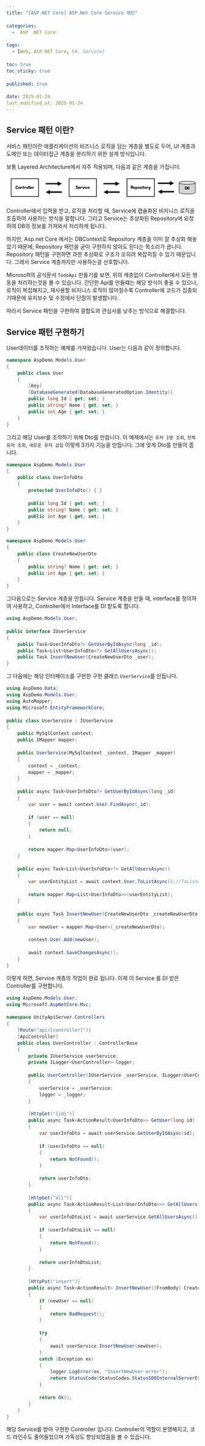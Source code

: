 ```yaml
---
title: "[ASP.NET Core] ASP.Net Core Service 패턴"

categories:
  -  ASP .NET Core
  
tags:
  - [Web, ASP.NET Core, C#, Service]

toc: true
toc_sticky: true

published: true

date: 2025-01-24
last_modified_at: 2025-01-24
---
```


## Service 패턴 이란?

서비스 패턴이란 애플리케이션의 비즈니스 로직을 담는 계층을 별도로 두어, UI 계층과 도메인 또는 데이터접근 계층을 분리하기 위한 설계 방식입니다.

보통 Layered Architecture에서 자주 적용되며, 다음과 같은 계층을 가집니다.

![](/images/Pasted%20image%2020250124153730.png)

Controller에서 입력을 받고, 로직을 처리할 때, Service에 캡슐화된 비지니스 로직을 호출하여 사용하는 방식을 말합니다. 그리고 Service는 추상화된 Repository에 요청하여 DB의 정보를 가져와서 처리하게 됩니다.

하지만, Asp.net Core 에서는 DBContext로 Repository 계층을 이미 잘 추상화 해놓았기 때문에, Repository 패턴을 굳이 구현하지 않아도 된다는 목소리가 큽니다. Repository 패턴을 구현하면 과한 추상화로 구조가 오히려 복잡히질 수 있기 때문입니다. 그래서 Service 계층까지만 사용하는걸 선호합니다.

Microsoft의 공식문서 `TodoApi` 만들기를 보면, 위의 계층없이 Controller에서 모든 행동을 처리하는것을 볼 수 있습니다. 간단한 Api를 만들떄는 해당 방식이 좋을 수 있으나, 로직이 복잡해지고, 재사용할 비지니스 로직이 많아질수록 Controller에 코드가 집중되기때문에 유지보수 및 수정에서 단점이 발생합니다.

따라서 Service 패턴을 구현하여 결합도와 관심사를 낮추는 방식으로 해결합니다.


## Service 패턴 구현하기

User데이터를 조작하는 예제를 가져왔습니다. User는 다음과 같이 정의합니다.

```cs
namespace AspDemo.Models.User
{
    public class User
    {
        [Key]
        [DatabaseGenerated(DatabaseGeneratedOption.Identity)]
        public long Id { get; set; }
        public string? Name { get; set; }
        public int Age { get; set; }
    }
}
```

그리고 해당 User를 조작하기 위해 Dto를 만듭니다. 이 예제에서는 `유저 1명 조회`, `전체 유저 조회`, `새로운 유저 삽입` 이렇게 3가지 기능을 만듭니다. 그에 맞게 Dto를 만들어 줍니다.

```cs
namespace AspDemo.Models.User
{
    public class UserInfoDto
    {
        protected UserInfoDto() { }

        public long Id { get; set; }
        public string? Name { get; set; }
        public int Age { get; set; }
    }
}
```

```cs
namespace AspDemo.Models.User
{
    public class CreateNewUserDto
    {
        public string? Name { get; set; }
        public int Age { get; set; }
    }
}
```

그다음으로는 Service 계층을 만듭니다. Service 계층을 만들 때, interface를 정의하여 사용하고, Controller에서 Interface를 DI 받도록 합니다.

```cs
using AspDemo.Models.User;

public interface IUserService
{
    public Task<UserInfoDto?> GetUserByIdAsync(long _id);
    public Task<List<UserInfoDto>?> GetAllUsersAsync();
    public Task InsertNewUser(CreateNewUserDto _user);
}
```

그 다음에는 해당 인터페이스를 구현한 구현 클래스 `UserService`를 만듭니다.

```cs
using AspDemo.Data;
using AspDemo.Models.User;
using AutoMapper;
using Microsoft.EntityFrameworkCore;

public class UserService : IUserService
{
    public MySqlContext context;
    public IMapper mapper;

    public UserService(MySqlContext _context, IMapper _mapper)
    {
        context = _context;
        mapper = _mapper;
    }

    public async Task<UserInfoDto?> GetUserByIdAsync(long _id)
    {
        var user = await context.User.FindAsync(_id);

        if (user == null)
        {
            return null;
        }

        return mapper.Map<UserInfoDto>(user);
    }

    public async Task<List<UserInfoDto>?> GetAllUsersAsync()
    {
        var userEntityList = await context.User.ToListAsync();//ToListAsync 는 요소가 없을 때 리스트를 만들고 Count = 0 을 반환

        return mapper.Map<List<UserInfoDto>>(userEntityList);
    }

    public async Task InsertNewUser(CreateNewUserDto _createNewUserDto)
    {
        var newUser = mapper.Map<User>(_createNewUserDto);

        context.User.Add(newUser);

        await context.SaveChangesAsync();
    }
}
```

이렇게 하면, Service 계층의 작업이 완료 됩니다. 이제 이 Service 를 DI 받은 Controller를 구현합니다.

```cs
using AspDemo.Models.User;
using Microsoft.AspNetCore.Mvc;

namespace UnityApiServer.Controllers
{
    [Route("api/[controller]")]
    [ApiController]
    public class UserController : ControllerBase
    {
        private IUserService userService;
        private ILogger<UserController> logger;

        public UserController(IUserService _userService, ILogger<UserController> _logger)
        {
            userService = _userService;
            logger = _logger;
        }

        [HttpGet("{id}")]
        public async Task<ActionResult<UserInfoDto>> GetUser(long id)
        {
            var userInfoDto = await userService.GetUserByIdAsync(id);

            if (userInfoDto == null)
            {
                return NotFound();
            }

            return userInfoDto;
        }

        [HttpGet("all")]
        public async Task<ActionResult<List<UserInfoDto>>> GetAllUsers()
        {
            var userInfoDtoList = await userService.GetAllUsersAsync();

            if (userInfoDtoList == null)
            {
                return NotFound();
            }

            return userInfoDtoList;
        }

        [HttpPut("insert")]
        public async Task<ActionResult> InsertNewUser([FromBody] CreateNewUserDto newUser)
        {
            if (newUser == null)
            {
                return BadRequest();
            }

            try
            {
                await userService.InsertNewUser(newUser);
            }
            catch (Exception ex)
            {
                logger.LogError(ex, "InsertNewUser error");
                return StatusCode(StatusCodes.Status500InternalServerError, "An error occurred while inserting new user.");
            }

            return Ok();
        }
    }
}

```

해당 Service를 받아 구현한 Controller 입니다. Controller의 역할이 분명해지고, 코드 라인수도 줄어들었으며 가독성도 향상되었음을 볼 수 있습니다.


